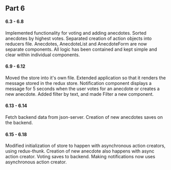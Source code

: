 ## Part 6

#### 6.3 - 6.8

Implemented functionality for voting and adding anecdotes. Sorted anecdotes by highest votes. Separated creation of action objects into reducers file. Anecdotes, AnecdoteList and AnecdoteForm are now separate components. All logic has been contained and kept simple and clear within individual components.

#### 6.9 - 6.12

Moved the store into it's own file. Extended application so that it renders the message stored in the redux store. Notification component displays a message for 5 seconds when the user votes for an anecdote or creates a new anecdote. Added filter by text, and made Filter a new component.

#### 6.13 - 6.14

Fetch backend data from json-server. Creation of new anecdotes saves on the backend.

#### 6.15 - 6.18

Modified initialization of store to happen with asynchronous action creators, using redux-thunk. Creation of new anecdote also happens with async action creator. Voting saves to backend. Making notifications now uses asynchronous action creator.
